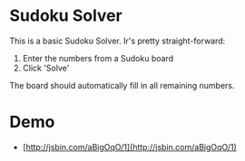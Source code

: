 # Sudoku Solver

This is a basic Sudoku Solver.  Ir's pretty straight-forward:

1. Enter the numbers from a Sudoku board
2. Click 'Solve'

The board should automatically fill in all remaining numbers.

# Demo

- [http://jsbin.com/aBigOqO/1](http://jsbin.com/aBigOqO/1)

